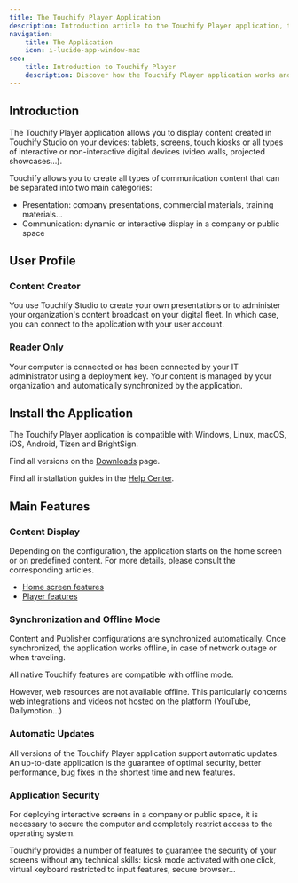 ```yaml
---
title: The Touchify Player Application
description: Introduction article to the Touchify Player application, the application that brings all your screens to life.
navigation:
    title: The Application
    icon: i-lucide-app-window-mac
seo:
    title: Introduction to Touchify Player
    description: Discover how the Touchify Player application works and enables animation of digital signage screens and touch screens.
---
```


## Introduction

The Touchify Player application allows you to display content created in Touchify Studio on your devices: tablets, screens, touch kiosks or all types of interactive or non-interactive digital devices (video walls, projected showcases...).

Touchify allows you to create all types of communication content that can be separated into two main categories:

- Presentation: company presentations, commercial materials, training materials...
- Communication: dynamic or interactive display in a company or public space

## User Profile

### Content Creator

You use Touchify Studio to create your own presentations or to administer your organization's content broadcast on your digital fleet.
In which case, you can connect to the application with your user account.

### Reader Only

Your computer is connected or has been connected by your IT administrator using a deployment key.
Your content is managed by your organization and automatically synchronized by the application.

## Install the Application

The Touchify Player application is compatible with Windows, Linux, macOS, iOS, Android, Tizen and BrightSign.

Find all versions on the [Downloads](https://get.touchify.io) page.

Find all installation guides in the [Help Center](../introduction).

## Main Features

### Content Display

Depending on the configuration, the application starts on the home screen or on predefined content. For more details, please consult the corresponding articles.

- [Home screen features](home-screen)
- [Player features](player)

### Synchronization and Offline Mode

Content and Publisher configurations are synchronized automatically. Once synchronized, the application works offline, in case of network outage or when traveling.

All native Touchify features are compatible with offline mode.

However, web resources are not available offline. This particularly concerns web integrations and videos not hosted on the platform (YouTube, Dailymotion...)

### Automatic Updates

All versions of the Touchify Player application support automatic updates. An up-to-date application is the guarantee of optimal security, better performance, bug fixes in the shortest time and new features.

### Application Security

For deploying interactive screens in a company or public space, it is necessary to secure the computer and completely restrict access to the operating system.

Touchify provides a number of features to guarantee the security of your screens without any technical skills: kiosk mode activated with one click, virtual keyboard restricted to input features, secure browser...
